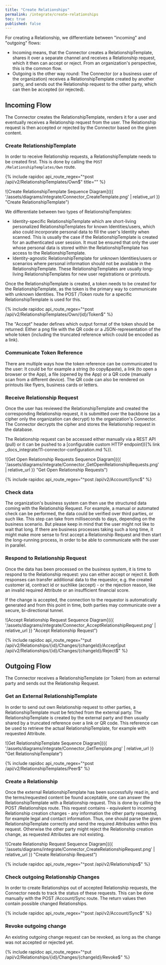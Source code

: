 ```yaml
---
title: "Create Relationships"
permalink: /integrate/create-relationships
toc: true
published: false
---
```


For creating a Relationship, we differentiate between "incoming" and "outgoing" flows:

- Incoming means, that the Connector creates a RelationshipTemplate, shares it over a separate channel and receives a Relationship request, which it then can accept or reject. From an organization's perspective, this is the common flow.
- Outgoing is the other way round: The Connector (or a business user of the organization) receives a RelationshipTemplate created by another party, and sends out the Relationship request to the other party, which can then be accepted (or rejected).

## Incoming Flow

The Connector creates the RelationshipTemplate, renders it for a user and eventually receives a Relationship request from the user. The Relationship request is then accepted or rejected by the Connector based on the given content.

### Create RelationshipTemplate

In order to receive Relationship requests, a RelationshipTemplate needs to be created first. This is done by calling the `POST /RelationshipTemplates/Own` route.

{% include rapidoc api_route_regex="^post /api/v2/RelationshipTemplates/Own$" title="" %}

![Create RelationshipTemplate Sequence Diagram]({{ '/assets/diagrams/integrate/Connector_CreateTemplate.png' | relative_url }} "Create RelationshipTemplate")

We differentiate between two types of RelationshipTemplates:

- Identity-specific RelationshipTemplate which are short-living personalized RelationshipTemplates for known Identities/users, which also could incorporate personal data to fill the user's Identity when scanned. This is usually the case if the RelationshipTemplate is created for an authenticated user session. It must be ensured that only the user whose personal data is stored within the RelationshipTemplate has access to the RelationshipTemplate.
- Identity-agnostic RelationshipTemplate for unknown Identities/users or scenarios where personal information should not be available in the RelationshipTemplate. These RelationshipTemplates are usually long-living RelationshipTemplates for new user registrations or printouts.

Once the RelationshipTemplate is created, a token needs to be created for the RelationshipTemplate, as the token is the primary way to communicate with unknown Identities. The POST /Token route for a specific RelationshipTemplate is used for this.

{% include rapidoc api_route_regex="^post /api/v2/RelationshipTemplates/Own/{id}/Token$" %}

The "Accept" header defines which output format of the token should be returned: Either a png file with the QR code or a JSON-representation of the whole token (including the truncated reference which could be encoded as a link).

### Communicate Token Reference

There are multiple ways how the token reference can be communicated to the user: It could be for example a string (to copy&paste), a link (to open a browser or the App), a file (opened by the App) or a QR code (manually scan from a different device). The QR code can also be rendered on printouts like flyers, business cards or letters.

### Receive Relationship Request

Once the user has reviewed the RelationshipTemplate and created the corresponding Relationship request, it is submitted over the backbone (as a cipher only the organization can decrypt) to the organization's Connector. The Connector decrypts the cipher and stores the Relationship request in the database.

The Relationship request can be accessed either manually via a REST API (pull) or it can be pushed to a [configurable custom HTTP endpoint]({% link _docs_integrate/11-connector-configuration.md %}).

![Get Open Relationship Requests Sequence Diagram]({{ '/assets/diagrams/integrate/Connector_GetOpenRelationshipRequests.png' | relative_url }} "Get Open Relationship Requests")

{% include rapidoc api_route_regex="^post /api/v2/Account/Sync$" %}

### Check data

The organization's business system can then use the structured data coming with the Relationship Request. For example, a manual or automated check can be performed, the data could be verified over third parties, or such like. This step can take from milliseconds to days, depending on the business scenario.
But please keep in mind that the user might not like to wait that long. If there are business processes taking such a long time, it might make more sense to first accept a Relationship Request and then start the long-running process, in order to be able to communicate with the user in parallel.

### Respond to Relationship Request

Once the data has been processed on the business system, it is time to respond to the Relationship request: you can either accept or reject it. Both responses can transfer additional data to the requestor, e.g. the created customer id, contract id or suchlike (accept) - or the rejection reason, like an invalid required Attribute or an insufficient financial score.

If the change is accepted, the connection to the requestor is automatically generated and from this point in time, both parties may communicate over a secure, bi-directional tunnel.

![Accept Relationship Request Sequence Diagram]({{ '/assets/diagrams/integrate/Connector_AcceptRelationshipRequest.png' | relative_url }} "Accept Relationship Request")

{% include rapidoc api_route_regex="^put /api/v2/Relationships/{id}/Changes/{changeId}/Accept|put /api/v2/Relationships/{id}/Changes/{changeId}/Reject$" %}

## Outgoing Flow

The Connector receives a RelationshipTemplate (or Token) from an external party and sends out the Relationship Request.

### Get an External RelationshipTemplate

In order to send out own Relationship request to other parties, a RelationshipTemplate must be fetched from the external party. The RelationshipTemplate is created by the external party and then usually shared by a truncated reference over a link or QR code. This reference can be used to retrieve the actual RelationshipTemplate, for example with requested Attribute.

![Get RelationshipTemplate Sequence Diagram]({{ '/assets/diagrams/integrate/Connector_GetTemplate.png' | relative_url }} "Get RelationshipTemplate")

{% include rapidoc api_route_regex="^post /api/v2/RelationshipTemplates/Peer$" %}

### Create a Relationship

Once the external RelationshipTemplate has been successfully read in, and the terms/requested content be found acceptable, one can answer the RelationshipTemplate with a Relationship request. This is done by calling the POST /Relationships route.
This request contains - equivalent to incoming Relationship creation changes - any information the other party requested, for example legal and contact information. Thus, one should parse the given RelationshipTemplate correctly and send the required Attributes within this request. Otherwise the other party might reject the Relationship creation change, as requested Attributes are not existing.

![Create Relationship Request Sequence Diagram]({{ '/assets/diagrams/integrate/Connector_CreateRelationshipRequest.png' | relative_url }} "Create Relationship Request")

{% include rapidoc api_route_regex="^post /api/v2/Relationships$" %}

### Check outgoing Relationship Changes

In order to create Relationships out of accepted Relationship requests, the Connector needs to track the status of these requests. This can be done manually with the POST /Account/Sync route. The return values then contain possible changed Relationships.

{% include rapidoc api_route_regex="^post /api/v2/Account/Sync$" %}

### Revoke outgoing change

An existing outgoing change request can be revoked, as long as the change was not accepted or rejected yet.

{% include rapidoc api_route_regex="^put /api/v2/Relationships/{id}/Changes/{changeId}/Revoke$" %}
